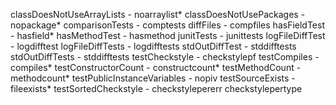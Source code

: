 classDoesNotUseArrayLists - noarraylist*
classDoesNotUsePackages - nopackage*
comparisonTests - comptests
diffFiles - compfiles
hasFieldTest - hasfield*
hasMethodTest - hasmethod
junitTests - junittests
logFileDiffTest - logdifftest
logFileDiffTests - logdifftests
stdOutDiffTest - stddifftests
stdOutDiffTests - stddifftests
testCheckstyle - checkstylepf
testCompiles - compiles*
testConstructorCount - constructcount*
testMethodCount - methodcount*
testPublicInstanceVariables - nopiv
testSourceExists - fileexists*
testSortedCheckstyle - checkstylepererr  checkstylepertype
